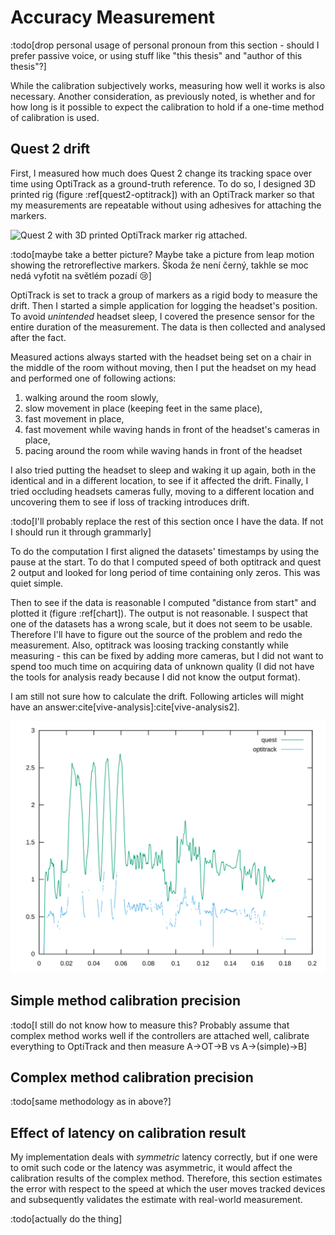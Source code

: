 # Accuracy Measurement

:todo[drop personal usage of personal pronoun from this section - should I prefer passive voice, or using stuff like "this thesis" and "author of this thesis"?]

While the calibration subjectively works, measuring how well it works is also necessary. Another consideration, as previously noted, is whether and for how long is it possible to expect the calibration to hold if a one-time method of calibration is used.

## Quest 2 drift

First, I measured how much does Quest 2 change its tracking space over time using OptiTrack as a ground-truth reference. To do so, I designed 3D printed rig (figure :ref[quest2-optitrack]) with an OptiTrack marker so that my measurements are repeatable without using adhesives for attaching the markers.

![Quest 2 with 3D printed OptiTrack marker rig attached.](quest2-optitrack.png 'quest2-optitrack')

:todo[maybe take a better picture? Maybe take a picture from leap motion showing the retroreflective markers. Škoda že není černý, takhle se moc nedá vyfotit na světlém pozadí 😢]

OptiTrack is set to track a group of markers as a rigid body to measure the drift. Then I started a simple application for logging the headset's position. To avoid _unintended_ headset sleep, I covered the presence sensor for the entire duration of the measurement. The data is then collected and analysed after the fact.

Measured actions always started with the headset being set on a chair in the middle of the room without moving, then I put the headset on my head and performed one of following actions:

1. walking around the room slowly,
2. slow movement in place (keeping feet in the same place),
3. fast movement in place,
4. fast movement while waving hands in front of the headset's cameras in place,
5. pacing around the room while waving hands in front of the headset

I also tried putting the headset to sleep and waking it up again, both in the identical and in a different location, to see if it affected the drift. Finally, I tried occluding headsets cameras fully, moving to a different location and uncovering them to see if loss of tracking introduces drift.

:todo[I'll probably replace the rest of this section once I have the data. If not I should run it through grammarly]

To do the computation I first aligned the datasets' timestamps by using the pause at the start. To do that I computed speed of both optitrack and quest 2 output and looked for long period of time containing only zeros. This was quiet simple.

Then to see if the data is reasonable I computed "distance from start" and plotted it (figure :ref[chart]). The output is not reasonable. I suspect that one of the datasets has a wrong scale, but it does not seem to be usable. Therefore I'll have to figure out the source of the problem and redo the measurement. Also, optitrack was loosing tracking constantly while measuring - this can be fixed by adding more cameras, but I did not want to spend too much time on acquiring data of unknown quality (I did not have the tools for analysis ready because I did not know the output format).

I am still not sure how to calculate the drift. Following articles will might have an answer:cite[vive-analysis]:cite[vive-analysis2].

![Chart showing the wrong data](chart.svg 'chart')

## Simple method calibration precision

:todo[I still do not know how to measure this? Probably assume that complex method works well if the controllers are attached well, calibrate everything to OptiTrack and then measure A->OT->B vs A->(simple)->B]

## Complex method calibration precision

:todo[same methodology as in above?]

## Effect of latency on calibration result

My implementation deals with _symmetric_ latency correctly, but if one were to omit such code or the latency was asymmetric, it would affect the calibration results of the complex method. Therefore, this section estimates the error with respect to the speed at which the user moves tracked devices and subsequently validates the estimate with real-world measurement.

:todo[actually do the thing]
